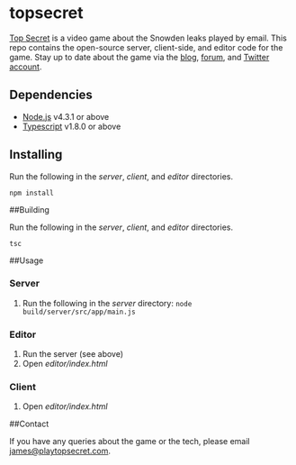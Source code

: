 # topsecret

[Top Secret](https://playtopsecret.com) is a video game about the Snowden leaks played by email. This repo contains the open-source server, client-side, and editor code for the game. Stay up to date about the game via the [blog](https://playtopsecret.com/blog.html), [forum](http://forum.playtopsecret.com), and [Twitter account](https://twitter.com/jamestyro).

## Dependencies

- [Node.js](https://nodejs.org/en/) v4.3.1 or above
- [Typescript](http://www.typescriptlang.org/) v1.8.0 or above

## Installing

Run the following in the *server*, *client*, and *editor* directories.

```
npm install
```

##Building

Run the following in the *server*, *client*, and *editor* directories.

```
tsc
```

##Usage

### Server

1. Run the following in the *server* directory: `node build/server/src/app/main.js`

### Editor

1. Run the server (see above)
2. Open *editor/index.html*

### Client

1. Open *editor/index.html*

##Contact

If you have any queries about the game or the tech, please email <james@playtopsecret.com>.
